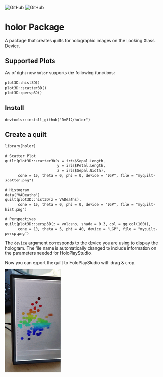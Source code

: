 ![GitHub](https://img.shields.io/github/r-package/v/DvP17/holor) ![GitHub](https://img.shields.io/github/license/DvP17/holor)

# holor Package

A package that creates quilts for holographic images on the Looking Glass Device.

## Supported Plots

As of right now `holor` supports the following functions:

`plot3D::hist3D()` <br>
`plot3D::scatter3D()` <br> 
`plot3D::persp3D()` 


## Install

```{r}
devtools::install_github("DvP17/holor")
```

## Create a quilt

```{r example-quilts}
library(holor)

# Scatter Plot
quilt(plot3D::scatter3D(x = iris$Sepal.Length,
                        y = iris$Petal.Length,
                        z = iris$Sepal.Width),
      cone = 10, theta = 0, phi = 0, device = "LGP", file = "myquilt-scatter.png")

# Histogram
data("VADeaths")
quilt(plot3D::hist3D(z = VADeaths),
      cone = 10, theta = 0, phi = 0, device = "LGP", file = "myquilt-hist.png")

# Perspectives
quilt(plot3D::persp3D(z = volcano, shade = 0.3, col = gg.col(100)),
      cone = 10, theta = 5, phi = 40, device = "LGP", file = "myquilt-persp.png")
```

The `device` argument corresponds to the device you are using to display the hologram. The file name is automatically changed to include information on the parameters needed for HoloPlayStudio.

Now you can export the quilt to HoloPlayStudio with drag & drop.

![](holor-scatter-example.gif)
